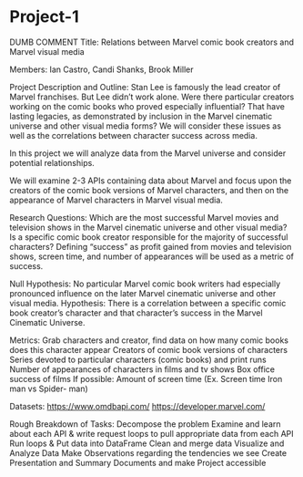 # Project-1
DUMB COMMENT
Title: Relations between Marvel comic book creators and Marvel visual media

Members: Ian Castro, Candi Shanks, Brook Miller

Project Description and Outline:
Stan Lee is famously the lead creator of Marvel franchises. But Lee didn’t work alone. Were there particular creators working on the comic books who proved especially influential? That have lasting legacies, as demonstrated by inclusion in the Marvel cinematic universe and other visual media forms? We will consider these issues as well as the correlations between character success across media.

In this project we will analyze data from the Marvel universe and consider potential relationships. 
 
We will examine 2-3 APIs containing data about Marvel and focus upon the creators of the comic book versions of Marvel characters, and then on the appearance of Marvel characters in Marvel visual media.

Research Questions: 
Which are the most successful Marvel movies and television shows in the Marvel cinematic universe and other visual media?  
Is a specific comic book creator responsible for the majority of successful characters? Defining “success” as profit gained from movies and television shows, screen time, and number of appearances will be used as a metric of success. 

Null Hypothesis: No particular Marvel comic book writers had especially pronounced influence on the later Marvel cinematic universe and other visual media.
Hypothesis: There is a correlation between a specific comic book creator’s character and that character’s success in the Marvel Cinematic Universe. 

Metrics: 
Grab characters and creator, find data on how many comic books does this character appear
Creators of comic book versions of characters
Series devoted to particular characters (comic books) and print runs
Number of appearances of characters in films and tv shows
Box office success of films
If possible:
Amount of screen time (Ex. Screen time Iron man vs Spider- man) 

Datasets:
https://www.omdbapi.com/ 
https://developer.marvel.com/

Rough Breakdown of Tasks:
Decompose the problem
Examine and learn about each API & write request loops to pull appropriate data from each API
Run loops & Put data into DataFrame
Clean and merge  data
Visualize and Analyze Data
Make Observations regarding the tendencies we see
Create Presentation and Summary Documents and make Project accessible
